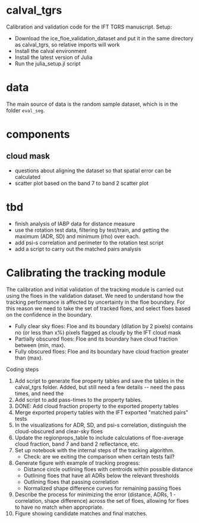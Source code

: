 # calval_tgrs
Calibration and validation code for the IFT TGRS manuscript. Setup:
- Download the ice_floe_validation_dataset and put it in the same directory as calval_tgrs, so relative imports will work
- Install the calval environment
- Install the latest version of Julia
- Run the julia_setup.jl script

# data
The main source of data is the random sample dataset, which is in the folder `eval_seg`.

# components
## cloud mask
- questions about aligning the dataset so that spatial error can be calculated
- scatter plot based on the band 7 to band 2 scatter plot

# tbd
- finish analysis of IABP data for distance measure
- use the rotation test data, filtering by test/train, and getting the maximum (ADR, SD) and minimum (rho) over each.
- add psi-s correlation and perimeter to the rotation test script
- add a script to carry out the matched pairs analysis


# Calibrating the tracking module
The calibration and initial validation of the tracking module is carried out using the floes in the validation dataset. We need to understand how the tracking performance is affected by uncertainty in the floe boundary.  For this reason we need to take the set of tracked floes, and select floes based on the confidence in the boundary. 
- Fully clear sky floes: Floe and its boundary (dilation by 2 pixels) contains no (or less than x%) pixels flagged as cloudy by the IFT cloud mask
- Partially obscured floes: Floe and its boundary have cloud fraction between (min, max).
- Fully obscured floes: Floe and its boundary have cloud fraction greater than (max).

Coding steps
1. Add script to generate floe property tables and save the tables in the calval_tgrs folder. Added, but still need a few details -- need the pass times, and need the
2. Add script to add pass-times to the property tables.
3. DONE: Add cloud fraction property to the exported property tables
4. Merge exported property tables with the IFT exported "matched pairs" tests
5. In the visualizations for ADR, SD, and psi-s correlation, distinguish the cloud-obscured and clear-sky floes
6. Update the regionprops_table to include calculations of floe-average cloud fraction, band 7 and band 2 reflectance, etc.
7. Set up notebook with the internal steps of the tracking algorithm.
   * Check: are we exiting the comparison when certain tests fail?
9. Generate figure with example of tracking progress:
   * Distance circle outlining floes with centroids within possible distance
   * Outlining floes that have all ADRs below the relevant thresholds
   * Outlining floes that passing correlation
   * Normalized shape difference curves for remaining passing floes
10. Describe the process for minimizing the error (distance, ADRs, 1 - correlation, shape difference) across the set of floes, allowing for floes to have no match when appropriate.
11. Figure showing candidate matches and final matches.